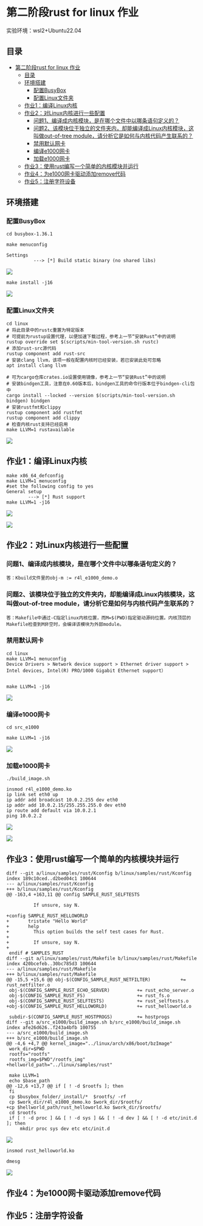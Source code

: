 # 第二阶段rust for linux 作业

实验环境：wsl2+Ubuntu22.04

## 目录

- [第二阶段rust for linux 作业](#第二阶段rust-for-linux-作业)
  - [目录](#目录)
  - [环境搭建](#环境搭建)
    - [配置BusyBox](#配置busybox)
    - [配置Linux文件夹](#配置linux文件夹)
  - [作业1：编译Linux内核](#作业1编译linux内核)
  - [作业2：对Linux内核进行一些配置](#作业2对linux内核进行一些配置)
    - [问题1、编译成内核模块，是在哪个文件中以哪条语句定义的？](#问题1编译成内核模块是在哪个文件中以哪条语句定义的)
    - [问题2、该模块位于独立的文件夹内，却能编译成Linux内核模块，这叫做out-of-tree module，请分析它是如何与内核代码产生联系的？](#问题2该模块位于独立的文件夹内却能编译成linux内核模块这叫做out-of-tree-module请分析它是如何与内核代码产生联系的)
    - [禁用默认网卡](#禁用默认网卡)
    - [编译e1000网卡](#编译e1000网卡)
    - [加载e1000网卡](#加载e1000网卡)
  - [作业3：使用rust编写一个简单的内核模块并运行](#作业3使用rust编写一个简单的内核模块并运行)
  - [作业4：为e1000网卡驱动添加remove代码](#作业4为e1000网卡驱动添加remove代码)
  - [作业5：注册字符设备](#作业5注册字符设备)

## 环境搭建

### 配置BusyBox

```
cd busybox-1.36.1

make menuconfig

Settings
          ---> [*] Build static binary (no shared libs)
```

![](assets/menuconfig_busybox.jpeg)

```
make install -j16
```

![](assets/install_busybox.jpeg)

### 配置Linux文件夹

```
cd linux
# 将此目录中的rustc重置为特定版本
# 可提前为rustup设置代理，以便加速下载过程，参考上一节“安装Rust”中的说明
rustup override set $(scripts/min-tool-version.sh rustc)
# 添加rust-src源代码
rustup component add rust-src
# 安装clang llvm，该项一般在配置内核时已经安装，若已安装此处可忽略
apt install clang llvm

# 可为cargo仓库crates.io设置使用镜像，参考上一节“安装Rust”中的说明
# 安装bindgen工具，注意在0.60版本后，bindgen工具的命令行版本位于bindgen-cli包中
cargo install --locked --version $(scripts/min-tool-version.sh bindgen) bindgen
# 安装rustfmt和clippy
rustup component add rustfmt
rustup component add clippy
# 检查内核rust支持已经启用
make LLVM=1 rustavailable
```

![](assets/rustavailable.jpeg)

## 作业1：编译Linux内核

```
make x86_64_defconfig
make LLVM=1 menuconfig
#set the following config to yes
General setup
        ---> [*] Rust support
make LLVM=1 -j16
```

![](assets/rust_config.jpeg)

![](assets/rust_install.jpeg)

## 作业2：对Linux内核进行一些配置

### 问题1、编译成内核模块，是在哪个文件中以哪条语句定义的？

```
答：Kbuild文件里的obj-m := r4l_e1000_demo.o
```

### 问题2、该模块位于独立的文件夹内，却能编译成Linux内核模块，这叫做out-of-tree module，请分析它是如何与内核代码产生联系的？

```
答：Makefile中通过-C指定linux内核位置，而M=$(PWD)指定驱动源码位置。内核顶层的Makefile检查到M非空时，会编译该模块为外部module。
```

### 禁用默认网卡

```
cd linux
make LLVM=1 menuconfig
Device Drivers > Network device support > Ethernet driver support > Intel devices, Intel(R) PRO/1000 Gigabit Ethernet support）


make LLVM=1 -j16
```

![](assets/forbidden_intel.jpeg)

### 编译e1000网卡

```
cd src_e1000

make LLVM=1 -j16
```

![](assets/build_e1000.jpeg)

### 加载e1000网卡

```
./build_image.sh

insmod r4l_e1000_demo.ko
ip link set eth0 up
ip addr add broadcast 10.0.2.255 dev eth0
ip addr add 10.0.2.15/255.255.255.0 dev eth0 
ip route add default via 10.0.2.1
ping 10.0.2.2
```

![](assets/insmod_e1000.jpeg)

![](assets/ping.jpeg)

## 作业3：使用rust编写一个简单的内核模块并运行

```
diff --git a/linux/samples/rust/Kconfig b/linux/samples/rust/Kconfig
index 189c10ced..d2bed04c1 100644
--- a/linux/samples/rust/Kconfig
+++ b/linux/samples/rust/Kconfig
@@ -163,4 +163,11 @@ config SAMPLE_RUST_SELFTESTS

          If unsure, say N.

+config SAMPLE_RUST_HELLOWORLD
+       tristate "Hello World"
+       help
+         This option builds the self test cases for Rust.
+
+         If unsure, say N.
+
 endif # SAMPLES_RUST
diff --git a/linux/samples/rust/Makefile b/linux/samples/rust/Makefile
index 420bcefeb..30bc785d3 100644
--- a/linux/samples/rust/Makefile
+++ b/linux/samples/rust/Makefile
@@ -15,5 +15,6 @@ obj-$(CONFIG_SAMPLE_RUST_NETFILTER)           += rust_netfilter.o
 obj-$(CONFIG_SAMPLE_RUST_ECHO_SERVER)          += rust_echo_server.o
 obj-$(CONFIG_SAMPLE_RUST_FS)                   += rust_fs.o
 obj-$(CONFIG_SAMPLE_RUST_SELFTESTS)            += rust_selftests.o
+obj-$(CONFIG_SAMPLE_RUST_HELLOWORLD)           += rust_helloworld.o

 subdir-$(CONFIG_SAMPLE_RUST_HOSTPROGS)         += hostprogs
diff --git a/src_e1000/build_image.sh b/src_e1000/build_image.sh
index afe26d626..f243a4bfb 100755
--- a/src_e1000/build_image.sh
+++ b/src_e1000/build_image.sh
@@ -4,6 +4,7 @@ kernel_image="../linux/arch/x86/boot/bzImage"
 work_dir=$PWD
 rootfs="rootfs"
 rootfs_img=$PWD"/rootfs_img"
+hellworld_path="../linux/samples/rust"

 make LLVM=1
 echo $base_path
@@ -12,6 +13,7 @@ if [ ! -d $rootfs ]; then
 fi
 cp $busybox_folder/_install/*  $rootfs/ -rf
 cp $work_dir/r4l_e1000_demo.ko $work_dir/$rootfs/
+cp $hellworld_path/rust_helloworld.ko $work_dir/$rootfs/
 cd $rootfs
 if [ ! -d proc ] && [ ! -d sys ] && [ ! -d dev ] && [ ! -d etc/init.d ]; then
     mkdir proc sys dev etc etc/init.d
```

![](assets/build_helloworld.jpeg)

```
insmod rust_helloworld.ko

dmesg
```

![](assets/insmod_helloworld.jpeg)


## 作业4：为e1000网卡驱动添加remove代码

## 作业5：注册字符设备

